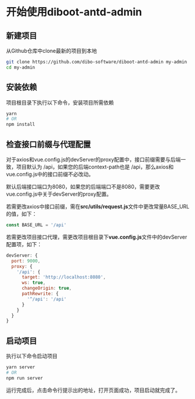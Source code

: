 # 开始使用diboot-antd-admin

## 新建项目

从Github仓库中clone最新的项目到本地

```bash
git clone https://github.com/dibo-software/diboot-antd-admin my-admin
cd my-admin
```

## 安装依赖

项目根目录下执行以下命令，安装项目所需依赖

```bash
yarn
# OR
npm install
```

## 检查接口前缀与代理配置

对于axios和vue.config.js的devServer的proxy配置中，接口前缀需要与后端一致，项目默认为 /api，如果您的后端context-path也是 /api，那么axios和vue.config.js中的接口前缀不必改动。

默认后端接口端口为8080，如果您的后端端口不是8080，需要更改vue.config.js中关于devServer的proxy配置。

若需更改axios中接口前缀，需在**src/utils/request.js**文件中更改常量BASE_URL的值，如下：

```javascript
const BASE_URL = '/api'
```

若需更改项目接口代理，需更改项目根目录下**vue.config.js**文件中的devServer配置项，如下：

```javascript
devServer: {
  port: 9000,
  proxy: {
    '/api': {
      target: 'http://localhost:8080',
      ws: true,
      changeOrigin: true,
      pathRewrite: {
        '^/api': '/api'
      }
    }
  }
}
```

## 启动项目

执行以下命令启动项目

```bash
yarn server
# OR
npm run server
```

运行完成后，点击命令行提示出的地址，打开页面成功，项目启动就完成了。

